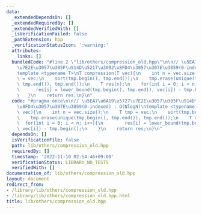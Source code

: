 ```yaml
---
data:
  _extendedDependsOn: []
  _extendedRequiredBy: []
  _extendedVerifiedWith: []
  _isVerificationFailed: false
  _pathExtension: hpp
  _verificationStatusIcon: ':warning:'
  attributes:
    links: []
  bundledCode: "#line 2 \"lib/others/compression_old.hpp\"\n\n// \u5EA7\u6A19\u5727\
    \u7E2E\u3057\u305F\u914D\u5217\u3092\u8FD4\u3057\u307E\u3059(0-indexed) : O(NlogN)\n\
    template <typename T>\nT compression(T vec){\n    int n = vec.size();\n    T tmp\
    \ = vec;\n    sort(tmp.begin(), tmp.end());\n    tmp.erase(unique(tmp.begin(),\
    \ tmp.end()), tmp.end());\n    T res(n);\n    for(int i = 0; i < n; i++){\n  \
    \      res[i] = lower_bound(tmp.begin(), tmp.end(), vec[i]) - tmp.begin();\n \
    \   }\n    return res;\n}\n"
  code: "#pragma once\n\n// \u5EA7\u6A19\u5727\u7E2E\u3057\u305F\u914D\u5217\u3092\
    \u8FD4\u3057\u307E\u3059(0-indexed) : O(NlogN)\ntemplate <typename T>\nT compression(T\
    \ vec){\n    int n = vec.size();\n    T tmp = vec;\n    sort(tmp.begin(), tmp.end());\n\
    \    tmp.erase(unique(tmp.begin(), tmp.end()), tmp.end());\n    T res(n);\n  \
    \  for(int i = 0; i < n; i++){\n        res[i] = lower_bound(tmp.begin(), tmp.end(),\
    \ vec[i]) - tmp.begin();\n    }\n    return res;\n}\n"
  dependsOn: []
  isVerificationFile: false
  path: lib/others/compression_old.hpp
  requiredBy: []
  timestamp: '2022-11-10 02:54:46+09:00'
  verificationStatus: LIBRARY_NO_TESTS
  verifiedWith: []
documentation_of: lib/others/compression_old.hpp
layout: document
redirect_from:
- /library/lib/others/compression_old.hpp
- /library/lib/others/compression_old.hpp.html
title: lib/others/compression_old.hpp
---
```

